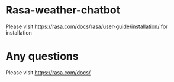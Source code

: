 # Rasa-weather-chatbot
Please visit https://rasa.com/docs/rasa/user-guide/installation/ for installation

# Any questions
 Please visit https://rasa.com/docs/
